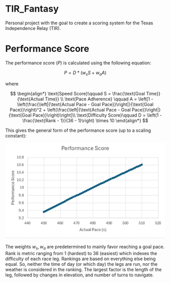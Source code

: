 # TIR_Fantasy

Personal project with the goal to create a scoring system for the Texas Independence Relay (TIR).

# Performance Score
The performance score ($P$) is calculated using the following equation:

$$
P = D * (w_{s}S + w_{a}A )
$$

where

$$
\begin{align*}
    \text{Speed Score}\qquad S = \frac{\text{Goal Time}}{\text{Actual Time}} \\
\text{Pace Adherence} \qquad A = \left[1 - \left(\frac{\left|{\text{Actual Pace - Goal Pace}}\right|}{\text{Goal Pace}}\right)^2 + \left(\frac{\left|{\text{Actual Pace - Goal Pace}}\right|}{\text{Goal Pace}}\right)\right]\\
\text{Difficulty Score}\qquad D = \left(1 - \frac{\text{Rank - 1}}{36 - 1}\right) \times 10
\end{align*}
$$

This gives the general form of the performance score (up to a scaling constant):

![Performance Score Form](performance_score_form.PNG)

The weights $w_{s}, w_{a}$ are predetermined to mainly favor reaching a goal pace. $\text{Rank}$ is metric ranging from 1 (hardest) to 36 (easiest) which indexes the difficulty of each race leg. Rankings are based on everything else being equal. So, neither the time of day (or which day) the legs are run, nor the weather is considered in the ranking. The largest factor is the length of the leg, followed by changes in elevation, and number of turns to navigate. 